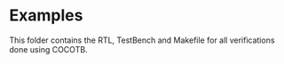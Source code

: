 # Examples
This folder contains the RTL, TestBench and Makefile for all verifications done using COCOTB.
